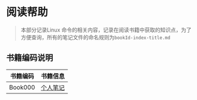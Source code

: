 # 阅读帮助
> 本部分记录Linux 命令的相关内容，记录在阅读书籍中获取的知识点，为了方便查询，所有的笔记文件的命名规则为`bookId-index-title.md`

## 书籍编码说明
|书籍编码|书籍信息|
|:------:|:------|
|Book000|[个人笔记](./Book000-00-Directory.md)|
